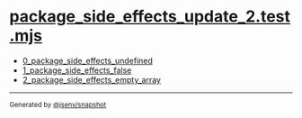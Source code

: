 # [package_side_effects_update_2.test.mjs](../package_side_effects_update_2.test.mjs)


- [0_package_side_effects_undefined](0_package_side_effects_undefined/0_package_side_effects_undefined.md)
- [1_package_side_effects_false](1_package_side_effects_false/1_package_side_effects_false.md)
- [2_package_side_effects_empty_array](2_package_side_effects_empty_array/2_package_side_effects_empty_array.md)

---

<sub>
  Generated by <a href="https://github.com/jsenv/core/tree/main/packages/tooling/snapshot">@jsenv/snapshot</a>
</sub>
